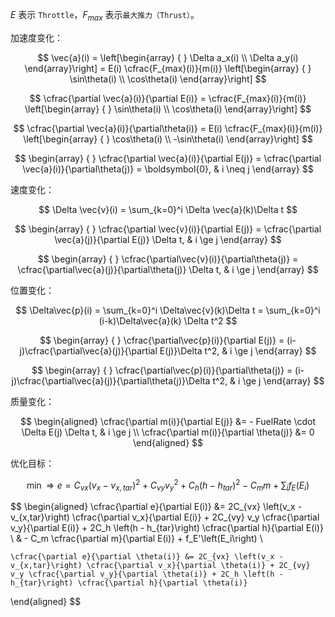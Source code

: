 $E$ 表示 `Throttle`，$F_{max}$ 表示`最大推力（Thrust）`。

加速度变化：

$$
\vec{a}(i) = \left[\begin{array} { }
    \Delta a_x(i) \\
    \Delta a_y(i)
\end{array}\right] = E(i) \cfrac{F_{max}(i)}{m(i)} \left[\begin{array} { }
    \sin\theta(i) \\
    \cos\theta(i)
\end{array}\right]
$$

$$
\cfrac{\partial \vec{a}(i)}{\partial E(i)} = \cfrac{F_{max}(i)}{m(i)} \left[\begin{array} { }
    \sin\theta(i) \\
    \cos\theta(i)
\end{array}\right]
$$

$$
\cfrac{\partial \vec{a}(i)}{\partial\theta(i)} = E(i) \cfrac{F_{max}(i)}{m(i)} \left[\begin{array} { }
    \cos\theta(i) \\
    -\sin\theta(i)
\end{array}\right]
$$

$$
\begin{array} { }
    \cfrac{\partial \vec{a}(i)}{\partial E(j)} = \cfrac{\partial \vec{a}(i)}{\partial\theta(j)} = \boldsymbol{0}, & i \neq j
\end{array}
$$

速度变化：

$$
\Delta \vec{v}(i) = \sum_{k=0}^i \Delta \vec{a}(k)\Delta t
$$

$$
\begin{array} { }
    \cfrac{\partial \vec{v}(i)}{\partial E(j)} = \cfrac{\partial \vec{a}(j)}{\partial E(j)} \Delta t, & i \ge j
\end{array}
$$

$$
\begin{array} { }
    \cfrac{\partial\vec{v}(i)}{\partial\theta(j)} = \cfrac{\partial\vec{a}(j)}{\partial\theta(j)} \Delta t, & i \ge j
\end{array}
$$

位置变化：

$$
\Delta\vec{p}(i) = \sum_{k=0}^i \Delta\vec{v}(k)\Delta t = \sum_{k=0}^i (i-k)\Delta\vec{a}(k) \Delta t^2
$$

$$
\begin{array} { }
    \cfrac{\partial\vec{p}(i)}{\partial E(j)} = (i-j)\cfrac{\partial\vec{a}(j)}{\partial E(j)}\Delta t^2, & i \ge j
\end{array}
$$

$$
\begin{array} { }
    \cfrac{\partial\vec{p}(i)}{\partial\theta(j)} = (i-j)\cfrac{\partial\vec{a}(j)}{\partial\theta(j)}\Delta t^2, & i \ge j
\end{array}
$$

质量变化：

$$
\begin{aligned}
    \cfrac{\partial m(i)}{\partial E(j)} &= - FuelRate \cdot \Delta E(j) \Delta t, & i \ge j \\
    \cfrac{\partial m(i)}{\partial \theta(j)} &= 0
\end{aligned}
$$

优化目标：

$$
\min \Rightarrow e = C_{vx}\left(v_x - v_{x,tar}\right)^2 + C_{vy}v_y^2 + C_h\left(h - h_{tar}\right)^2 - C_mm + \sum_if_E\left(E_i\right)
$$

$$
\begin{aligned}
    \cfrac{\partial e}{\partial E(i)} &= 2C_{vx} \left(v_x - v_{x,tar}\right) \cfrac{\partial v_x}{\partial E(i)} + 2C_{vy} v_y \cfrac{\partial v_y}{\partial E(i)} + 2C_h \left(h - h_{tar}\right) \cfrac{\partial h}{\partial E(i)} \\
    & - C_m \cfrac{\partial m}{\partial E(i)} + f_E'\left(E_i\right) \\
    
    \cfrac{\partial e}{\partial \theta(i)} &= 2C_{vx} \left(v_x - v_{x,tar}\right) \cfrac{\partial v_x}{\partial \theta(i)} + 2C_{vy} v_y \cfrac{\partial v_y}{\partial \theta(i)} + 2C_h \left(h - h_{tar}\right) \cfrac{\partial h}{\partial \theta(i)}
\end{aligned}
$$
